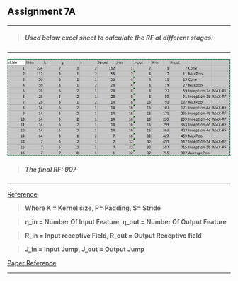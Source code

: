 ## Assignment 7A
***

> ##### Used below excel sheet to calculate the RF at different stages:
***
![alt_test](https://github.com/hardayal/EVA/blob/master/Session_7/Network_Calculation.jpeg)

> ##### The final RF: 907
***
 
[Reference](<http://zike.io/posts/calculate-receptive-field-for-vgg-16/>)

>**Where K = Kernel size, P= Padding, S= Stride**

>**η_in = Number Of Input Feature, η_out = Number Of Output Feature** 

>**R_in = Input receptive Field, R_out = Output Receptive field**  

>**J_in = Input Jump, J_out = Output Jump**


[Paper Reference](<https://arxiv.org/pdf/1409.4842.pdf>)
***

